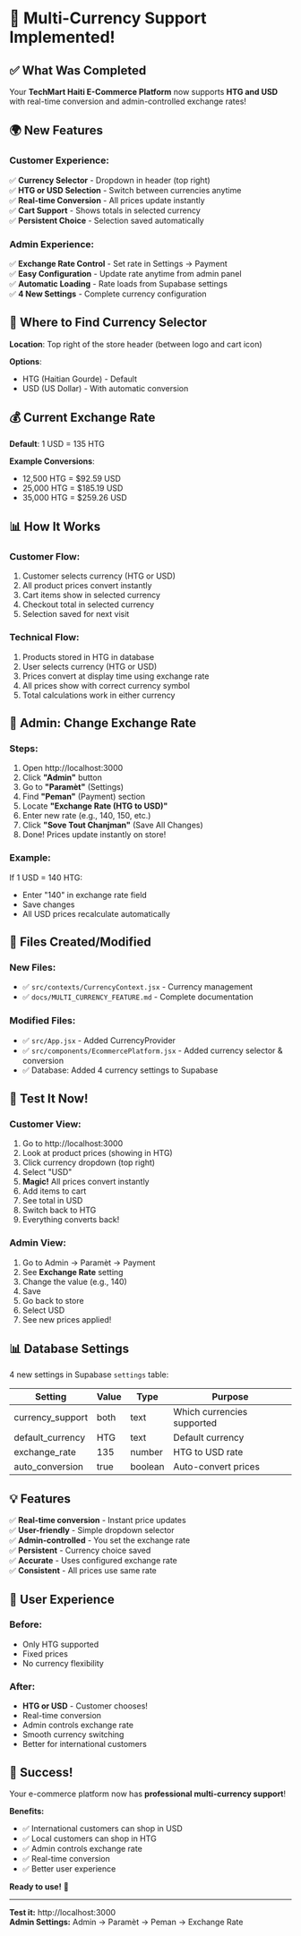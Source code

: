 # 🎉 Multi-Currency Support Implemented!

## ✅ What Was Completed

Your **TechMart Haiti E-Commerce Platform** now supports **HTG and USD** with real-time conversion and admin-controlled exchange rates!

## 🌍 New Features

### Customer Experience:
✅ **Currency Selector** - Dropdown in header (top right)  
✅ **HTG or USD Selection** - Switch between currencies anytime  
✅ **Real-time Conversion** - All prices update instantly  
✅ **Cart Support** - Shows totals in selected currency  
✅ **Persistent Choice** - Selection saved automatically  

### Admin Experience:
✅ **Exchange Rate Control** - Set rate in Settings → Payment  
✅ **Easy Configuration** - Update rate anytime from admin panel  
✅ **Automatic Loading** - Rate loads from Supabase settings  
✅ **4 New Settings** - Complete currency configuration  

## 🎨 Where to Find Currency Selector

**Location**: Top right of the store header (between logo and cart icon)

**Options**:
- HTG (Haitian Gourde) - Default
- USD (US Dollar) - With automatic conversion

## 💰 Current Exchange Rate

**Default**: 1 USD = 135 HTG

**Example Conversions**:
- 12,500 HTG = $92.59 USD
- 25,000 HTG = $185.19 USD
- 35,000 HTG = $259.26 USD

## 📊 How It Works

### Customer Flow:
1. Customer selects currency (HTG or USD)
2. All product prices convert instantly
3. Cart items show in selected currency
4. Checkout total in selected currency
5. Selection saved for next visit

### Technical Flow:
1. Products stored in HTG in database
2. User selects currency (HTG or USD)
3. Prices convert at display time using exchange rate
4. All prices show with correct currency symbol
5. Total calculations work in either currency

## 🔧 Admin: Change Exchange Rate

### Steps:
1. Open http://localhost:3000
2. Click **"Admin"** button
3. Go to **"Paramèt"** (Settings)
4. Find **"Peman"** (Payment) section
5. Locate **"Exchange Rate (HTG to USD)"**
6. Enter new rate (e.g., 140, 150, etc.)
7. Click **"Sove Tout Chanjman"** (Save All Changes)
8. Done! Prices update instantly on store!

### Example:
If 1 USD = 140 HTG:
- Enter "140" in exchange rate field
- Save changes
- All USD prices recalculate automatically

## 📁 Files Created/Modified

### New Files:
- ✅ `src/contexts/CurrencyContext.jsx` - Currency management
- ✅ `docs/MULTI_CURRENCY_FEATURE.md` - Complete documentation

### Modified Files:
- ✅ `src/App.jsx` - Added CurrencyProvider
- ✅ `src/components/EcommercePlatform.jsx` - Added currency selector & conversion
- ✅ Database: Added 4 currency settings to Supabase

## 🎯 Test It Now!

### Customer View:
1. Go to http://localhost:3000
2. Look at product prices (showing in HTG)
3. Click currency dropdown (top right)
4. Select "USD"
5. **Magic!** All prices convert instantly
6. Add items to cart
7. See total in USD
8. Switch back to HTG
9. Everything converts back!

### Admin View:
1. Go to Admin → Paramèt → Payment
2. See **Exchange Rate** setting
3. Change the value (e.g., 140)
4. Save
5. Go back to store
6. Select USD
7. See new prices applied!

## 📊 Database Settings

4 new settings in Supabase `settings` table:

| Setting | Value | Type | Purpose |
|---------|-------|------|---------|
| currency_support | both | text | Which currencies supported |
| default_currency | HTG | text | Default currency |
| exchange_rate | 135 | number | HTG to USD rate |
| auto_conversion | true | boolean | Auto-convert prices |

## 💡 Features

✅ **Real-time conversion** - Instant price updates  
✅ **User-friendly** - Simple dropdown selector  
✅ **Admin-controlled** - You set the exchange rate  
✅ **Persistent** - Currency choice saved  
✅ **Accurate** - Uses configured exchange rate  
✅ **Consistent** - All prices use same rate  

## 🚀 User Experience

### Before:
- Only HTG supported
- Fixed prices
- No currency flexibility

### After:
- **HTG or USD** - Customer chooses!
- Real-time conversion
- Admin controls exchange rate
- Smooth currency switching
- Better for international customers

## 🎊 Success!

Your e-commerce platform now has **professional multi-currency support**!

**Benefits:**
- ✅ International customers can shop in USD
- ✅ Local customers can shop in HTG
- ✅ Admin controls exchange rate
- ✅ Real-time conversion
- ✅ Better user experience

**Ready to use!** 🚀

---

**Test it:** http://localhost:3000  
**Admin Settings:** Admin → Paramèt → Peman → Exchange Rate

